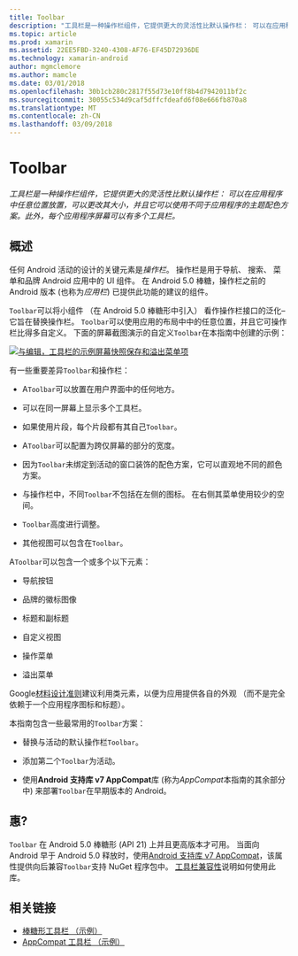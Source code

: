 ```yaml
---
title: Toolbar
description: "工具栏是一种操作栏组件，它提供更大的灵活性比默认操作栏： 可以在应用程序中任意位置放置，可以更改其大小，并且它可以使用不同于应用程序的主题配色方案。 此外，每个应用程序屏幕可以有多个工具栏。"
ms.topic: article
ms.prod: xamarin
ms.assetid: 22EE5FBD-3240-4308-AF76-EF45D72936DE
ms.technology: xamarin-android
author: mgmclemore
ms.author: mamcle
ms.date: 03/01/2018
ms.openlocfilehash: 30b1cb280c2817f55d73e10ff8b4d7942011bf2c
ms.sourcegitcommit: 30055c534d9caf5dffcfdeafd6f08e666fb870a8
ms.translationtype: MT
ms.contentlocale: zh-CN
ms.lasthandoff: 03/09/2018
---
```

# <a name="toolbar"></a>Toolbar

_工具栏是一种操作栏组件，它提供更大的灵活性比默认操作栏： 可以在应用程序中任意位置放置，可以更改其大小，并且它可以使用不同于应用程序的主题配色方案。此外，每个应用程序屏幕可以有多个工具栏。_

 
## <a name="overview"></a>概述

任何 Android 活动的设计的关键元素是*操作栏*。 操作栏是用于导航、 搜索、 菜单和品牌 Android 应用中的 UI 组件。 在 Android 5.0 棒糖，操作栏之前的 Android 版本 (也称为*应用栏*) 已提供此功能的建议的组件。 

`Toolbar`可以将小组件 （在 Android 5.0 棒糖形中引入） 看作操作栏接口的泛化&ndash;它旨在替换操作栏。 `Toolbar`可以使用应用的布局中中的任意位置，并且它可操作栏比得多自定义。 下面的屏幕截图演示的自定义`Toolbar`在本指南中创建的示例： 

[![与编辑，工具栏的示例屏幕快照保存和溢出菜单项](images/01-toolbar-sml.png)](images/01-toolbar.png#lightbox)

有一些重要差异`Toolbar`和操作栏： 

-   A`Toolbar`可以放置在用户界面中的任何地方。

-   可以在同一屏幕上显示多个工具栏。

-   如果使用片段，每个片段都有其自己`Toolbar`。 

-   A`Toolbar`可以配置为跨仅屏幕的部分的宽度。 

-   因为`Toolbar`未绑定到活动的窗口装饰的配色方案，它可以直观地不同的颜色方案。 

-   与操作栏中，不同`Toolbar`不包括在左侧的图标。 在右侧其菜单使用较少的空间。 

-   `Toolbar`高度进行调整。 

-   其他视图可以包含在`Toolbar`。 

A`Toolbar`可以包含一个或多个以下元素： 

-   导航按钮

-   品牌的徽标图像

-   标题和副标题

-   自定义视图

-   操作菜单

-   溢出菜单

Google[材料设计准则](https://material.google.com/)建议利用类元素，以便为应用提供各自的外观 （而不是完全依赖于一个应用程序图标和标题）。 

本指南包含一些最常用的`Toolbar`方案：

-   替换与活动的默认操作栏`Toolbar`。 

-   添加第二个`Toolbar`为活动。

-   使用**Android 支持库 v7 AppCompat**库 (称为*AppCompat*本指南的其余部分中) 来部署`Toolbar`在早期版本的 Android。 

 
 
## <a name="requirements"></a>惠?

`Toolbar` 在 Android 5.0 棒糖形 (API 21) 上并且更高版本才可用。 当面向 Android 早于 Android 5.0 释放时，使用[Android 支持库 v7 AppCompat](https://www.nuget.org/packages/Xamarin.Android.Support.v7.AppCompat/)，该属性提供向后兼容`Toolbar`支持 NuGet 程序包中。 
[工具栏兼容性](~/android/user-interface/controls/tool-bar/toolbar-compatibility.md)说明如何使用此库。 




## <a name="related-links"></a>相关链接

- [棒糖形工具栏 （示例）](https://developer.xamarin.com/samples/monodroid/android5.0/Toolbar/)
- [AppCompat 工具栏 （示例）](https://developer.xamarin.com/samples/monodroid/Supportv7/AppCompat/Toolbar/)
